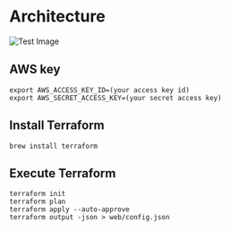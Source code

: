 # Architecture
![Test Image](https://github.com/pumvanilla/terraform_test/blob/main/image1.jpg)

## AWS key
```
export AWS_ACCESS_KEY_ID=(your access key id)
export AWS_SECRET_ACCESS_KEY=(your secret access key)
```

## Install Terraform
```
brew install terraform
```

## Execute Terraform
```
terraform init
terraform plan
terraform apply --auto-approve
terraform output -json > web/config.json
```
